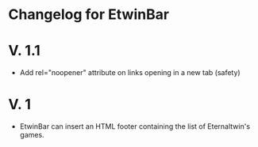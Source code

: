 # Changelog for EtwinBar

# V. 1.1
* Add rel="noopener" attribute on links opening in a new tab (safety)
 
# V. 1
* EtwinBar can insert an HTML footer containing the list of Eternaltwin's games.
